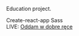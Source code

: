 Education project.

Create-react-app
Sass
<br>
LIVE: <a href="https://tomekdra.github.io/oddam-w-dobre-rece/build/" tagret="_blank">Oddam w dobre ręce</a>
